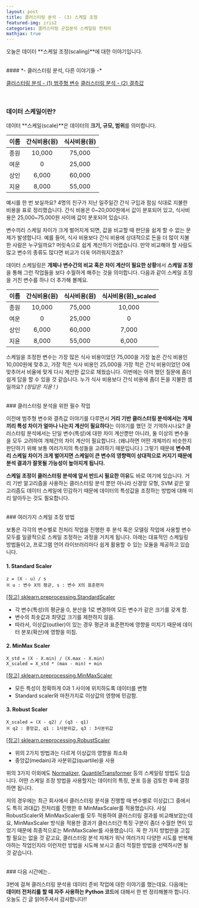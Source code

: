 ```yaml
---
layout: post
title: 클러스터링 분석 - (3) 스케일 조정
featured-img: iris2
categories: 클러스터링 군집분석 스케일링 전처리
mathjax: true
---
```


오늘은 데이터 **스케일 조정(scaling)**에 대한 이야기입니다.

<br>
#### *- 클러스터링 분석, 다른 이야기들 -*

[1]:https://hweejin-lim.github.io/%ED%81%B4%EB%9F%AC%EC%8A%A4%ED%84%B0%EB%A7%81-%EB%B6%84%EC%84%9D-%EC%9D%B4%EC%8A%88-(1)-%EB%B2%94%EC%A3%BC%ED%98%95-%EB%B3%80%EC%88%98-%EC%B2%98%EB%A6%AC
[2]:https://hweejin-lim.github.io/%ED%81%B4%EB%9F%AC%EC%8A%A4%ED%84%B0%EB%A7%81-%EB%B6%84%EC%84%9D-%EC%9D%B4%EC%8A%88-(2)-%EA%B2%B0%EC%B8%A1%EA%B0%92-%EC%B2%98%EB%A6%AC
[클러스터링 분석 - (1) 범주형 변수][1]
[클러스터링 분석 - (2) 결측값][2]

<br>

### 데이터 스케일이란?

데이터 **스케일(scale)**은 데이터의 **크기, 규모, 범위**를 의미합니다. 

|이름|간식비용(원)|식사비용(원)|
|:-:|:-:|:-:|
|종원|10,000|75,000|
|여운|0|25,000|
|상인|6,000|60,000|
|지윤|8,000|55,000|

예시를 한 번 보실까요? 4명의 친구가 지난 일주일간 간식 구입과 점심 식대로 지불한 비용을 표로 정리했습니다. 간식 비용은 0~20,000원에서 값이 분포되어 있고, 식사비용은 25,000~75,000원 사이에 값이 분포되어 있습니다.  

변수끼리 스케일 차이가 크게 벌어지게 되면, 값을 비교할 때 판단을 쉽게 할 수 없는 문제가 발생합니다. 예를 들어, 식사 비용보다 간식 비용에 상대적으로 돈을 더 많이 지불한 사람은 누구일까요? 머릿속으로 쉽게 계산하기 어렵습니다. 만약 비교해야 할 사람도 많고 변수의 종류도 많다면 비교가 더욱 어려워지겠죠?

데이터 스케일링은 **개체나 변수간의 비교 혹은 차이 계산이 필요한 상황**에서 **스케일 조정**을 통해 그런 작업들을 보다 수월하게 해주는 것을 의미합니다. 다음과 같이 스케일 조정을 거친 변수를 하나 더 추가해 볼께요.

|이름|간식비용(원)|식사비용(원)|식사비용(원)_scaled|
|:-:|:-:|:-:|:-:|
|종원|10,000|75,000|10,000|
|여운|0|25,000|0|
|상인|6,000|60,000|7,000|
|지윤|8,000|55,000|6,000|

스케일을 조정한 변수는 가장 많은 식사 비용이었던 75,000을 가장 높은 간식 비용인 10,000원에 맞추고, 가장 적은 식사 비용인 25,000을 가장 적은 간식 비용이었던 0에 맞추어서 비율에 맞게 다시 계산한 값으로 채웠습니다. 이번에는 아까 했던 질문에 좀더 쉽게 답을 할 수 있을 것 같습니다. 누가 식사 비용보다 간식 비용에 좀더 돈을 지불한 셈일까요? *(정답은 지윤 ! )*




<br>
### 클러스터링 분석을 위한 필수 작업

이전에 범주형 변수와 결측값 이야기를 다루면서 **거리 기반 클러스터링 분석에서는 개체끼리 특성 차이가 얼마나 나는지 계산이 필요하다**는 이야기를 했던 것 기억하시나요? 클러스터링 분석에서는 단일 변수(특성)에 대한 차이 계산뿐만 아니라, 둘 이상의 변수들을 모두 고려하여 개체간의 차이 계산이 필요합니다. (왜냐하면 어떤 개체끼리 비슷한지 판단하기 위해 보통 여러가지의 특성들을 고려하기 때문입니다.) 그렇기 때문에 **변수끼리 스케일 차이가 크게 벌어지면 스케일이 큰 변수의 영향력이 상대적으로 커지기 때문에 분석 결과가 잘못될 가능성이 높아지게 됩니다.**

**스케일 조정이 클러스터링 분석에 앞서 반드시 필요한 이유**도 바로 여기에 있습니다. 거리 기반 알고리즘을 사용하는 클러스터링 분석 뿐만 아니라 신경망 모형, SVM 같은 알고리즘도 데이터 스케일에 민감하기 때문에 데이터의 특성값을 조정하는 방법에 대해 미리 알아두는 것도 필요합니다. 


<br>
### 여러가지 스케일 조정 방법

보통은 각각의 변수별로 전처리 작업을 진행한 후 분석 혹은 모델링 작업에 사용할 변수 모두를 일괄적으로 스케일 조정하는 과정을 거치게 됩니다. 아래는 대표적인 스케일링 방법들이고, 프로그램 언어 라이브러리마다 쉽게 활용할 수 있는 모듈을 제공하고 있습니다.

#### 1. Standard Scaler
```
z = (X - u) / s
※ u : 변수 X의 평균, s : 변수 X의 표준편차
```
 [[참고] sklearn.preprocessing.StandardScaler]('https://scikit-learn.org/stable/modules/generated/sklearn.preprocessing.StandardScaler.html#sklearn.preprocessing.StandardScaler')
- 각 변수(특성)의 평균을 0, 분산을 1로 변경하여 모든 변수가 같은 크기를 갖게 함.
- 변수의 최솟값과 최댓값 크기를 제한하지 않음. 
- 따라서, 이상값(outlier)이 있는 경우 평균과 표준편차에 영향을 미치기 때문에 데이터 분포(확산)에 영향을 미침.

#### 2. MinMax Scaler
```
X_std = (X - X.min) / (X.max - X.min)
X_scaled = X_std * (max - min) + min
```
[[참고] sklearn.preprocessing.MinMaxScaler]('https://scikit-learn.org/stable/modules/generated/sklearn.preprocessing.MinMaxScaler.html#sklearn.preprocessing.MinMaxScaler')
- 모든 특성이 정확하게 0과 1 사이에 위치하도록 데이터를 변형
- Standard scaler와 마찬가지로 이상값의 영향에 민감함.

#### 3. Robust Scaler
```
X_scaled = (X - q2) / (q3 - q1)
※ q2 : 중앙값, q1 : 1사분위값, q3 : 3사분위값
```
[[참고] sklearn.preprocessing.RobustScaler]('https://scikit-learn.org/stable/modules/generated/sklearn.preprocessing.MinMaxScaler.html#sklearn.preprocessing.MinMaxScaler')
- 위의 2가지 방법과는 다르게 이상값의 영향을 최소화
- 중앙값(medain)과 사분위값(quartile)을 사용

위의 3가지 이외에도 [Normalizer]('https://scikit-learn.org/stable/modules/generated/sklearn.preprocessing.normalize.html#sklearn.preprocessing.normalize'), [QuantileTransformer]('https://scikit-learn.org/stable/modules/generated/sklearn.preprocessing.QuantileTransformer.html#sklearn.preprocessing.QuantileTransformer') 등의 스케일링 방법도 있습니다. 어떤 스케일 조정 방법을 사용할지는 데이터의 특징, 분포 등을 검토한 후에 결정하면 됩니다. 

저의 경우에는 최근 회사에서 클러스터링 분석을 진행할 때 변수별로 이상값(그 중에서도 특히 과대값) 전처리를 진행한 후 MinMaxScaler를 적용했습니다. 사실 RobustScaler와 MinMaxScaler를 모두 적용하여 클러스터링 결과를 비교해보았는데요, MinMaxScaler 방식을 적용한 결과가 클러스터간 특징 구분이 좀더 수월한 면이 있었기 때문에 최종적으로는 MinMaxScaler를 사용했습니다. 꼭 한 가지 방법만을 고집할 필요는 없을 것 같고요, 클러스터링 분석 자체가 워낙 여러가지 다양한 시도를 반복해야하는 작업인지라 이런저런 방법을 시도해 보시고 좀더 적절한 방법을 선택하시면 될 것 같습니다. 


<br>
### 다음 시간에는..

3번에 걸쳐 클러스터링 분석용 데이터 준비 작업에 대한 이야기를 했는데요. 다음에는 **데이터 전처리를 할 때 자주 사용하는 Python 코드**에 대해서 한 번 정리해볼까 합니다. 오늘도 긴 글 읽어주셔서 감사합니다!!














